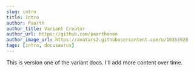 ```yaml
---
slug: intro
title: Intro
author: Paarth
author_title: Variant Creator
author_url: https://github.com/paarthenon
author_image_url: https://avatars2.githubusercontent.com/u/10353928
tags: [intro, docusaurus]
---
```


This is version one of the variant docs. I'll add more content over time.